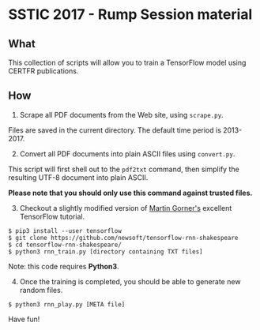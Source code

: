 # SSTIC 2017 - Rump Session material

## What

This collection of scripts will allow you to train a TensorFlow model using CERTFR publications.

## How

1. Scrape all PDF documents from the Web site, using `scrape.py`.

Files are saved in the current directory. The default time period is 2013-2017.

2. Convert all PDF documents into plain ASCII files using `convert.py`.

This script will first shell out to the `pdf2txt` command, then simplify the resulting UTF-8 document into plain ASCII.

**Please note that you should only use this command against trusted files.**

3. Checkout a slightly modified version of [Martin Gorner's](https://github.com/martin-gorner/tensorflow-rnn-shakespeare) excellent TensorFlow tutorial.
```
$ pip3 install --user tensorflow
$ git clone https://github.com/newsoft/tensorflow-rnn-shakespeare
$ cd tensorflow-rnn-shakespeare/
$ python3 rnn_train.py [directory containing TXT files]
```

Note: this code requires **Python3**.

4. Once the training is completed, you should be able to generate new random files.
```
$ python3 rnn_play.py [META file]
```

Have fun!